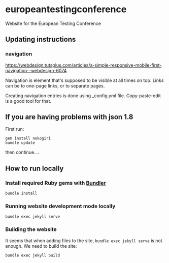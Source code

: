 # europeantestingconference
Website for the European Testing Conference

## Updating instructions

### navigation

https://webdesign.tutsplus.com/articles/a-simple-responsive-mobile-first-navigation--webdesign-6074

Navigation is element that's supposed to be visible at all times on top. Links can be to one-page links, or to separate pages.

Creating navigation entries is done using _config.yml file. Copy-paste-edit is a good tool for that.


## If you are having problems with json 1.8 

First run:
```
gem install nokogiri
bundle update
```
then continue....

## How to run locally


### Install required Ruby gems with [Bundler](http://bundler.io/)

```
bundle install
```


### Running website development mode locally

```
bundle exec jekyll serve
```

### Building the website

It seems that when adding files to the site, `bundle exec jekyll serve` is not enough.
We need to build the site:

```
bundle exec jekyll build
```